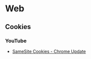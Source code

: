 # Web

## Cookies

### YouTube

* [SameSite Cookies - Chrome Update](https://www.youtube.com/watch?v=GPz7onXjP_4)
